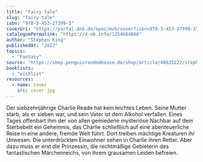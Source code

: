 ```yaml
---
title: "Fairy tale"
slug: "fairy-tale"
isbn: "978-3-453-27399-3"
coverUri: "https://portal.dnb.de/opac/mvb/cover?isbn=978-3-453-27399-3"
cataloguePermalink: "https://d-nb.info/1254684808"
author: "Stephen King"
publishedAt: "2022"
topics:
  - "Fantasy"
source: "https://shop.penguinrandomhouse.de/shop/article/46635227/stephen_king_fairy_tale.html"
booklists:
  - "wishlist"
resources:
  - name: cover
    src: cover.jpg
---
```

Der siebzehnjährige Charlie Reade hat kein leichtes Leben. Seine Mutter starb, 
als er sieben war, und sein Vater ist dem Alkohol verfallen. Eines Tages 
offenbart ihm der von allen gemiedene mysteriöse Nachbar auf dem Sterbebett 
ein Geheimnis, das Charlie schließlich auf eine abenteuerliche Reise in eine 
andere, fremde Welt führt. Dort treiben mächtige Kreaturen ihr Unwesen. Die 
unterdrückten Einwohner sehen in Charlie ihren Retter. Aber dazu muss er erst 
die Prinzessin, die rechtmäßige Gebieterin des fantastischen Märchenreichs, 
von ihrem grausamen Leiden befreien.